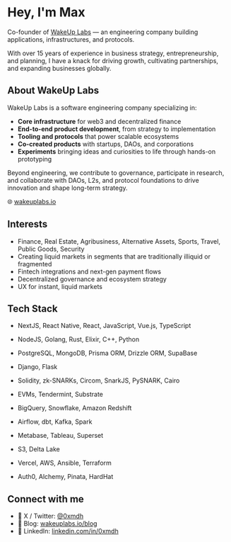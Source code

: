# Hey, I'm Max 
Co-founder of [WakeUp Labs](https://www.wakeuplabs.io) — an engineering company building applications, infrastructures, and protocols.

With over 15 years of experience in business strategy, entrepreneurship, and planning, I have a knack for driving growth, cultivating partnerships, and expanding businesses globally. 


## About WakeUp Labs

WakeUp Labs is a software engineering company specializing in:

- **Core infrastructure** for web3 and decentralized finance
- **End-to-end product development**, from strategy to implementation
- **Tooling and protocols** that power scalable ecosystems
- **Co-created products** with startups, DAOs, and corporations
- **Experiments** bringing ideas and curiosities to life through hands-on prototyping

Beyond engineering, we contribute to governance, participate in research, and collaborate with DAOs, L2s, and protocol foundations to drive innovation and shape long-term strategy.

🌐 [wakeuplabs.io](https://www.wakeuplabs.io)


## Interests

- Finance, Real Estate, Agribusiness, Alternative Assets, Sports, Travel, Public Goods, Security
- Creating liquid markets in segments that are traditionally illiquid or fragmented
- Fintech integrations and next-gen payment flows
- Decentralized governance and ecosystem strategy
- UX for instant, liquid markets

## Tech Stack

- NextJS, React Native, React, JavaScript, Vue.js, TypeScript

- NodeJS, Golang, Rust, Elixir, C++, Python
- PostgreSQL, MongoDB, Prisma ORM, Drizzle ORM, SupaBase
- Django, Flask

- Solidity, zk-SNARKs, Circom, SnarkJS, PySNARK, Cairo
- EVMs, Tendermint, Substrate

- BigQuery, Snowflake, Amazon Redshift
- Airflow, dbt, Kafka, Spark
- Metabase, Tableau, Superset
- S3, Delta Lake

- Vercel, AWS, Ansible, Terraform

- Auth0, Alchemy, Pinata, HardHat

## Connect with me

- 🧠 X / Twitter: [@0xmdh](https://x.com/0xmdh)
- 📝 Blog: [wakeuplabs.io/blog](https://www.wakeuplabs.io/blog)
- 💼 LinkedIn: [linkedin.com/in/0xmdh](https://www.linkedin.com/in/0xmdh)
